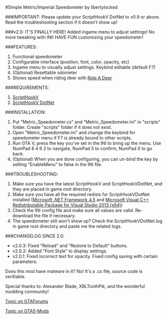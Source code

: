 #Simple Metric/Imperial Speedometer
by libertylocked

###IMPORTANT: 
Please update your ScriptHookV DotNet to v0.9 or above. Read the troubleshooting section if it doesn't show up! 

###v2.0: IT'S FINALLY HERE! 
Added ingame menu to adjust settings! No more tweaking with INI! HAVE FUN customizing your speedometer! 

###FEATURES: 
1. Functional speedometer 
2. Configurable interface (position, font, color, opacity, etc) 
3. Ingame menu to visually adjust settings. Keybind editable (default F7) 
4. (Optional) Resettable odometer 
5. Shows speed when riding deer with [Ride A Deer](https://www.gta5-mods.com/scripts/ride-a-deer) 

###REQUIREMENTS: 
1. [ScriptHookV](http://gtaforums.com/topic/788343-vrel-script-hook-v/)
2. [ScriptHookV DotNet](http://gtaforums.com/topic/789907-vrel-community-script-hook-v-net/) 

###INSTALLATION: 
1. Put "Metric_Speedometer.cs" and "Metric_Speedometer.ini" in "scripts" folder. Create "scripts" folder if it does not exist. 
2. Open "Metric_Speedometer.ini" and change the keybind for speedometer menu if F7 is already bound to other scripts. 
3. Run GTA V, press the key you've set in the INI to bring up the menu. Use NumPad 8 4 6 2 to navigate, NumPad 5 to confirm, NumPad 0 to go back. 
4. (Optional) When you are done configuring, you can un-bind the key by setting "EnableMenu" to false in the INI file. 

###TROUBLESHOOTING: 
1. Make sure you have the latest ScriptHookV and ScriptHookVDotNet, and they are placed in game root directory. 
2. Make sure you have all the required redists for ScriptHookVDotNet installed ([Microsoft .NET Framework 4.5](https://www.microsoft.com/download/details.aspx?id=30653) and [Microsoft Visual C++ Redistributable Package for Visual Studio 2013 (x64)](https://www.microsoft.com/download/details.aspx?id=40784)) 
3. Check the INI config file and make sure all values are valid. Re-download the file if necessary. 
4. The speedometer still won't show up? Check the ScriptHookVDotNet.log in game root directory and paste me the related logs. 

###CHANGELOG SINCE 2.0: 
- v2.0.3: Fixed "Reload" and "Restore to Default" buttons.
- v2.0.2: Added "Font Style" to display settings.
- v2.0.1: Fixed incorrect text for opacity. Fixed config saving with certain parameters.

Does this mod have malware in it? 
No! It's a .cs file, source code is verifiable. 

Special thanks to: Alexander Blade, XBLToothPik, and the wonderful modding community!


[Topic on GTAForums](http://gtaforums.com/topic/794368-vrelwip-simple-metricimperial-speedometer/)

[Topic on GTA5-Mods](https://www.gta5-mods.com/scripts/simple-metric-speedometer)

